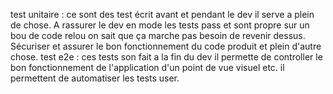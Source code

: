 test unitaire : ce sont des test écrit avant et pendant le dev il serve a plein de chose. A rassurer le dev en mode les tests pass et sont propre sur un bou de code relou on sait que ça marche pas besoin de revenir dessus. Sécuriser et assurer le bon fonctionnement du code produit et plein d'autre chose. 
test e2e : ces tests son fait a la fin du dev il permette de controller le bon fonctionnement de l'application d'un point de vue visuel etc. il permettent de automatiser les tests user.